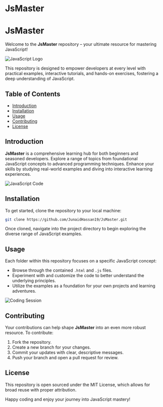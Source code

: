 # JsMaster

# JsMaster

Welcome to the **JsMaster** repository – your ultimate resource for mastering JavaScript!

![JavaScript Logo](https://upload.wikimedia.org/wikipedia/commons/6/6a/JavaScript-logo.png)

This repository is designed to empower developers at every level with practical examples, interactive tutorials, and hands-on exercises, fostering a deep understanding of JavaScript.

## Table of Contents
- [Introduction](#introduction)
- [Installation](#installation)
- [Usage](#usage)
- [Contributing](#contributing)
- [License](#license)

## Introduction
**JsMaster** is a comprehensive learning hub for both beginners and seasoned developers. Explore a range of topics from foundational JavaScript concepts to advanced programming techniques. Enhance your skills by studying real-world examples and diving into interactive learning experiences.

![JavaScript Code](https://github.com/JunaidHassan19/JsMaster/tree/main/scripts)

## Installation
To get started, clone the repository to your local machine:
```bash
git clone https://github.com/JunaidHassan19/JsMaster.git
```
Once cloned, navigate into the project directory to begin exploring the diverse range of JavaScript examples.

## Usage
Each folder within this repository focuses on a specific JavaScript concept:
- Browse through the contained `.html` and `.js` files.
- Experiment with and customize the code to better understand the underlying principles.
- Utilize the examples as a foundation for your own projects and learning adventures.

![Coding Session](https://www.google.com/imgres?q=Coding%20Session%20images&imgurl=https%3A%2F%2Fimages.pexels.com%2Fphotos%2F2653362%2Fpexels-photo-2653362.jpeg%3Fcs%3Dsrgb%26dl%3Dpexels-harold-vasquez-853421-2653362.jpg%26fm%3Djpg&imgrefurl=https%3A%2F%2Fwww.pexels.com%2Fsearch%2Fcoding%2F&docid=vLxISuumaP92rM&tbnid=KV6e7DqIlZgZoM&vet=12ahUKEwiskteU6veLAxVQUWwGHX7KIz44ChAzegQIIhAA..i&w=6000&h=4000&hcb=2&ved=2ahUKEwiskteU6veLAxVQUWwGHX7KIz44ChAzegQIIhAA)

## Contributing
Your contributions can help shape **JsMaster** into an even more robust resource. To contribute:
1. Fork the repository.
2. Create a new branch for your changes.
3. Commit your updates with clear, descriptive messages.
4. Push your branch and open a pull request for review.

## License
This repository is open sourced under the MIT License, which allows for broad reuse with proper attribution.

Happy coding and enjoy your journey into JavaScript mastery!

